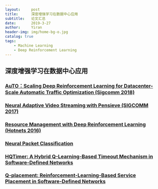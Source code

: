 ```yaml
---
layout:     post
title:      深度增强学习在数据中心应用
subtitle:   论文汇总
date:       2019-3-27
author:     Yiran
header-img: img/home-bg-o.jpg
catalog: true
tags:
    - Machine Learning
    - Deep Reinforcement Learning
---
```


## 深度增强学习在数据中心应用

### [AuTO：Scaling Deep Reinforcement Learning for Datacenter-Scale Automatic Traffic Optimization (Sigcomm 2018)](https://conferences.sigcomm.org/events/apnet2018/papers/auto.pdf)

### [Neural Adaptive Video Streaming with Pensieve (SIGCOMM 2017)](https://people.csail.mit.edu/alizadeh/papers/pensieve-sigcomm17.pdf)

### [Resource Management with Deep Reinforcement Learning (Hotnets 2016)](https://people.csail.mit.edu/alizadeh/papers/deeprm-hotnets16.pdf)

### [Neural Packet Classification](https://arxiv.org/pdf/1902.10319)

### [HQTimer: A Hybrid Q-Learning-Based Timeout Mechanism in Software-Defined Networks](https://ieeexplore.ieee.org/document/8600383/)

### [Q-placement: Reinforcement-Learning-Based Service Placement in Software-Defined Networks](https://ieeexplore.ieee.org/document/8416422/)
